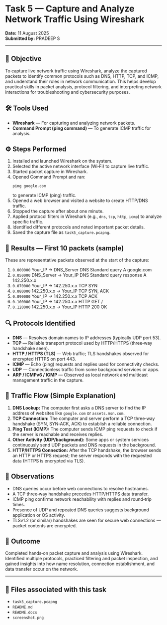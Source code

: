 # Task 5 — Capture and Analyze Network Traffic Using Wireshark

**Date:** 11 August 2025\
**Submitted by:** PRADEEP S

---

## 🎯 Objective

To capture live network traffic using Wireshark, analyze the captured packets to identify common protocols such as DNS, HTTP, TCP, and ICMP, and understand their roles in network communication. This helps develop practical skills in packet analysis, protocol filtering, and interpreting network interactions for troubleshooting and cybersecurity purposes.

## 🛠️ Tools Used

- **Wireshark** — For capturing and analyzing network packets.
- **Command Prompt (ping command)** — To generate ICMP traffic for analysis.

## ⚙️ Steps Performed

1. Installed and launched Wireshark on the system.
2. Selected the active network interface (Wi‑Fi) to capture live traffic.
3. Started packet capture in Wireshark.
4. Opened Command Prompt and ran:
   ```
   ping google.com
   ```
   to generate ICMP (ping) traffic.
5. Opened a web browser and visited a website to create HTTP/DNS traffic.
6. Stopped the capture after about one minute.
7. Applied protocol filters in Wireshark (e.g., `dns`, `tcp`, `http`, `icmp`) to analyze specific traffic.
8. Identified different protocols and noted important packet details.
9. Saved the capture file as `task5_capture.pcapng`.

## 🧪 Results — First 10 packets (sample)

These are representative packets observed at the start of the capture:

1. `0.000000`  Your\_IP → DNS\_Server    DNS Standard query A google.com
2. `0.050000`  DNS\_Server → Your\_IP    DNS Standard query response A 142.250.x.x
3. `0.070000`  Your\_IP → 142.250.x.x   TCP SYN
4. `0.080000`  142.250.x.x → Your\_IP   TCP SYN, ACK
5. `0.090000`  Your\_IP → 142.250.x.x   TCP ACK
6. `0.100000`  Your\_IP → 142.250.x.x   HTTP GET /
7. `0.120000`  142.250.x.x → Your\_IP   HTTP 200 OK


## 🔍 Protocols Identified

- **DNS** — Resolves domain names to IP addresses (typically UDP port 53).
- **TCP** — Reliable transport protocol used by HTTP/HTTPS (three‑way handshake seen).
- **HTTP / HTTPS (TLS)** — Web traffic; TLS handshakes observed for encrypted HTTPS on port 443.
- **ICMP** — Echo (ping) requests and replies used for connectivity checks.
- **UDP** — Connectionless traffic from some background services or apps.
- **ARP / ICMPv6 / IGMP** — Observed as local network and multicast management traffic in the capture.

## 🔄 Traffic Flow (Simple Explanation)

1. **DNS Lookup:** The computer first asks a DNS server to find the IP address of websites like `google.com` or `assets.msn.com`.
2. **TCP Connection:** The computer and server perform a TCP three‑way handshake (SYN, SYN‑ACK, ACK) to establish a reliable connection.
3. **Ping Test (ICMP):** The computer sends ICMP ping requests to check if the server is reachable and receives replies.
4. **Other Activity (UDP/background):** Some apps or system services continuously send UDP packets and DNS requests in the background.
5. **HTTP/HTTPS Connection:** After the TCP handshake, the browser sends an HTTP or HTTPS request; the server responds with the requested data (HTTPS is encrypted via TLS).

## 🔄 Observations

- DNS queries occur before web connections to resolve hostnames.
- A TCP three‑way handshake precedes HTTP/HTTPS data transfer.
- ICMP ping confirms network reachability with replies and round‑trip times.
- Presence of UDP and repeated DNS queries suggests background application or OS activity.
- TLSv1.2 (or similar) handshakes are seen for secure web connections — packet contents are encrypted.

## 📌 Outcome

Completed hands‑on packet capture and analysis using Wireshark. Identified multiple protocols, practiced filtering and packet inspection, and gained insights into how name resolution, connection establishment, and data transfer occur on the network.

---

## 📌 Files associated with this task

- `task5_capture.pcapng`
- `README.md` 
- `README.docs` 
- `screenshot.png`

                                                                       





